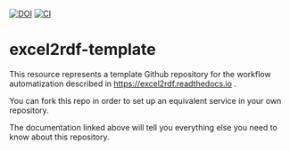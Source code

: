 

[![DOI](https://zenodo.org/badge/311036851.svg)](https://zenodo.org/badge/latestdoi/311036851) [![CI](https://github.com/fair-data-collective/excel2rdf-template/workflows/excel2rdf/badge.svg)](https://github.com/fair-data-collective/excel2rdf-template/actions?query=workflow%3Aexcel2rdf)

# excel2rdf-template

This resource represents a template Github repository for the workflow automatization described in https://excel2rdf.readthedocs.io .

You can fork this repo in order to set up an equivalent service in your own repository.

The documentation linked above will tell you everything else you need to know about this repository.
